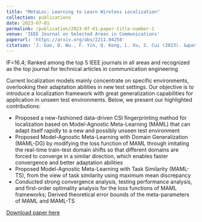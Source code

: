 ```yaml
---
title: "MetaLoc: Learning to Learn Wireless Localization"
collection: publications
date: 2023-07-01
permalink: /publication/2023-07-01-paper-title-number-1
venue: 'IEEE Journal on Selected Areas in Communications'
paperurl: 'https://arxiv.org/abs/2211.04258'
citation: 'J. Gao, D. Wu., F. Yin, Q. Kong, L. Xu, S. Cui (2023). &quot;Paper Title Number 1.&quot; <i>Journal 1</i>. 1(1).'
---
```


IF=16.4; Ranked among the top 5 IEEE journals in all areas and recognized as the top journal for technical articles in communication engineering

Current localization models mainly concentrate on specific environments, overlooking their adaptation abilities in new test settings. Our objective is to introduce a localization framework with great generalization capabilities for application in unseen test environments. Below, we present our highlighted contributions:
* Proposed a new-fashioned data-driven CSI fingerprinting method for localization based on Model-Agnostic Meta-Learning (MAML) that can adapt itself rapidly to a new and possibly unseen test environment
* Proposed Model-Agnostic Meta-Learning with Domain Generalization (MAML-DG) by modifying the loss function of MAML through imitating the real-time train-test domain shifts so that different domains are forced to converge in a similar direction, which enables faster convergence and better adaptation abilities
* Proposed Model-Agnostic Meta-Learning with Task Similarity (MAML-TS), from the view of task similarity using maximum mean discrepancy
* Conducted strong convergence analysis, testing performance analysis, and first-order optimality analysis for the loss functions of MAML frameworks; Derived theoretical error bounds of the meta-parameters of MAML and MAML-TS

[Download paper here](http://academicpages.github.io/files/paper1.pdf)


